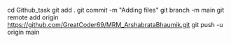 cd Github_task
git add .
git commit -m "Adding files"
git branch -m main
git remote add origin https://github.com/GreatCoder69/MRM_ArshabrataBhaumik.git
git push -u origin main
